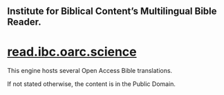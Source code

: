 ## Institute for Biblical Content’s Multilingual Bible Reader.
# [read.ibc.oarc.science](https://read.ibc.oarc.science)

This engine hosts several Open Access Bible translations.

If not stated otherwise, the content is in the Public Domain.
